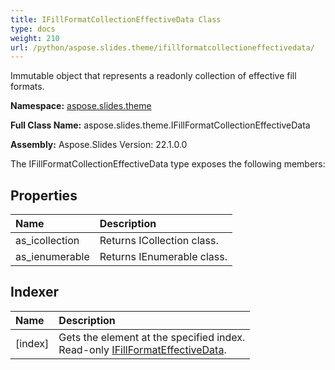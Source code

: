 ```yaml
---
title: IFillFormatCollectionEffectiveData Class
type: docs
weight: 210
url: /python/aspose.slides.theme/ifillformatcollectioneffectivedata/
---
```


Immutable object that represents a readonly collection of effective fill formats.

**Namespace:** [aspose.slides.theme](/python/aspose.slides.theme/)

**Full Class Name:** aspose.slides.theme.IFillFormatCollectionEffectiveData

**Assembly:**  Aspose.Slides Version: 22.1.0.0

The IFillFormatCollectionEffectiveData type exposes the following members:
## **Properties**
|**Name**|**Description**|
| :- | :- |
|as_icollection|Returns ICollection class.|
|as_ienumerable|Returns IEnumerable class.|
## **Indexer**
|**Name**|**Description**|
| :- | :- |
|[index]|Gets the element at the specified index.<br/>            Read-only [IFillFormatEffectiveData](/python/aspose.slides/ifillformateffectivedata/).|

